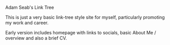 Adam Seab's Link Tree

This is just a very basic link-tree style site for myself, particularly promoting my work and career.

Early version includes homepage with links to socials, basic About Me / overview and also a brief CV.